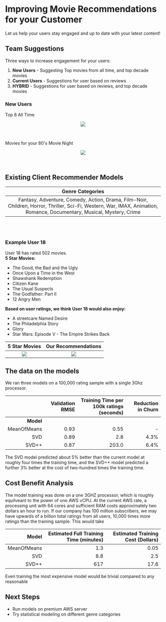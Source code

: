 
Improving Movie Recommendations for your Customer
=======================

Let us help your users stay engaged and up to date with your latest content!


Team Suggestions
---------------------

Three ways to increase engagement for your users:

  1. **New Users** - Suggesting Top movies from all time, and top decade movies
  2. **Current Users** - Suggestions for user based on reviews
  3. **HYBRID** -  Suggestions for user based on reviews, and top decade movies

### New Users

Top 8 All Time

<p align="center">
    <img src="https://media.giphy.com/media/KGBjjGHK1eAwAqdAwb/giphy.gif">
</p>
<p>&nbsp;</p>

Movies for your 80's Movie Night

<p align="center">
    <img src="https://media.giphy.com/media/jP4iZf7SsBpv3yKAQH/giphy.gif">
</p>
<p>&nbsp;</p>




Existing Client Recommender Models
--------------------------------------

|  Genre Categories                     |
|:---------------------------------------:|
|  Fantasy, Adventure, Comedy, Action, Drama, Film-Noir, Children, Horror, Thriller, Sci-Fi, Western, War, IMAX, Animation, Romance, Documentary, Musical, Mystery, Crime |

<br>
<br>


### Example User 18


User 18 has rated 502 movies. <br>
**5 Star Movies:**
* The Good, the Bad and the Ugly
* Once Upon a Time in the West   
* Shawshank Redemption  
* Citizen Kane   
* The Usual Suspects    
* The Godfather: Part II 
* 12 Angry Men   

**Based on user ratings, we think User 18 would also enjoy:**
* A streetcare Named Desire
* The Philadelphia Story
* Glory
* Star Wars: Episode V - The Empire Strikes Back

5 Star Movies            |  Our Recommendations
:-------------------------:|:-------------------------:
<img src="https://media.giphy.com/media/eK0ycZaB7dGtY19wvL/giphy.gif">  |  <img src="https://media.giphy.com/media/Te17mNjGyDc8VsFH0f/giphy.gif">

The data on the models
--------------

We ran three models on a 100,000 rating sample with a single 3Ghz processor. 


|             | Validation RMSE | Training Time per 100k ratings (seconds) | **Reduction in Churn**
|------------:|----------------:|---------------------------------:| ---------:|
| **Model**   |                 |                                  |     |
| MeanOfMeans |            0.93 |                       0.55        |        -       |
|         SVD |            0.89 |                       2.8        |       4.3%      |
|       SVD++ |            0.87 |                     203.0        |       6.4%     |



The SVD model predicted about 5% better than the current model at roughly four times the training time, and the SVD++ model predicted a further 3% better at the cost of two-hundred times the training time.

Cost Benefit Analysis
-----------------------

The model training was done on a one 3GHZ processor, which is roughly equilveant to the power of one AWS vCPU. At the current AWS rate, a processing unit with 64 cores and sufficient RAM costs approximately two dollars an hour to run. If our company has 100 million subscribers, we may have upwards of a billion total ratings from all users, 10,000 times more ratings than the training sample. This would take 

|    **Model**  | Estimated Full Training Time (minutes) | Estimated Training Cost (Dollars) |
|------------:|---------------------------------------:|----------------------------------:|
| MeanOfMeans |                                     1.3 |                              0.05 |
|         SVD |                                    8.8 |                               2.5 |
| SVD++       | 617                                  | 17.6                              |

Even training the most expensive model would be trivial compared to any reasonable 

Next Steps
------------------
* Run models on premium AWS server 
* Try statistical modeling on different genre categories





    

